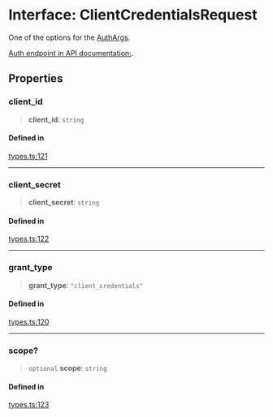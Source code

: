 # Interface: ClientCredentialsRequest

One of the options for the [AuthArgs](/docs/SDK/type-aliases/AuthArgs.md).

[Auth endpoint in API documentation:](https://monerium.dev/api-docs#operation/auth).

## Properties

### client\_id

> **client\_id**: `string`

#### Defined in

[types.ts:121](https://github.com/monerium/js-monorepo/blob/main/packages/sdk/src/types.ts#L121)

***

### client\_secret

> **client\_secret**: `string`

#### Defined in

[types.ts:122](https://github.com/monerium/js-monorepo/blob/main/packages/sdk/src/types.ts#L122)

***

### grant\_type

> **grant\_type**: `"client_credentials"`

#### Defined in

[types.ts:120](https://github.com/monerium/js-monorepo/blob/main/packages/sdk/src/types.ts#L120)

***

### scope?

> `optional` **scope**: `string`

#### Defined in

[types.ts:123](https://github.com/monerium/js-monorepo/blob/main/packages/sdk/src/types.ts#L123)
